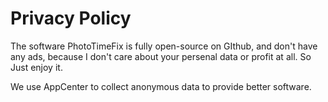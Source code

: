# Privacy Policy  
The software PhotoTimeFix is fully open-source on GIthub, and don't have any ads, because I don't care about your persenal data or profit at all. So Just enjoy it.

We use AppCenter to collect anonymous data to provide better software.
